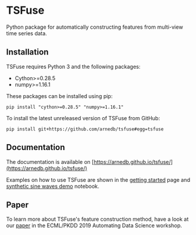 # TSFuse

Python package for automatically constructing features from multi-view time series data.

## Installation

TSFuse requires Python 3 and the following packages:

- Cython>=0.28.5
- numpy>=1.16.1

These packages can be installed using pip:

    pip install "cython>=0.28.5" "numpy>=1.16.1"
    
To install the latest unreleased version of TSFuse from GitHub:

    pip install git+https://github.com/arnedb/tsfuse#egg=tsfuse
    
## Documentation

The documentation is available on [https://arnedb.github.io/tsfuse/](https://arnedb.github.io/tsfuse/)

Examples on how to use TSFuse are shown in the [getting started](https://arnedb.github.io/tsfuse/getting-started.html) page and [synthetic sine waves demo](notebooks/Synthetic%20Sine%20Waves%20Demo.ipynb) notebook.

## Paper

To learn more about TSFuse's feature construction method, have a look at our [paper](https://www.google.com/url?q=https%3A%2F%2Fupvedues-my.sharepoint.com%2F%3Ab%3A%2Fg%2Fpersonal%2Fjorallo_upv_edu_es%2FETxycG2WhmFBmVN7CNW8yKsBQHwhhlzdyegEx1AnNeRa2w%3Fe%3DbPQR7e&sa=D&sntz=1&usg=AFQjCNH-zTIQtPE2M0m0h_uUPN_25SaGCw) in the ECML/PKDD 2019 Automating Data Science workshop.
